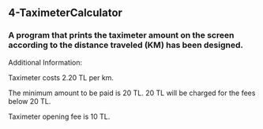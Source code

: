 ## 4-TaximeterCalculator

### A program that prints the taximeter amount on the screen according to the distance traveled (KM) has been designed.

Additional Information:

Taximeter costs 2.20 TL per km.

The minimum amount to be paid is 20 TL. 20 TL will be charged for the fees below 20 TL.

Taximeter opening fee is 10 TL.
